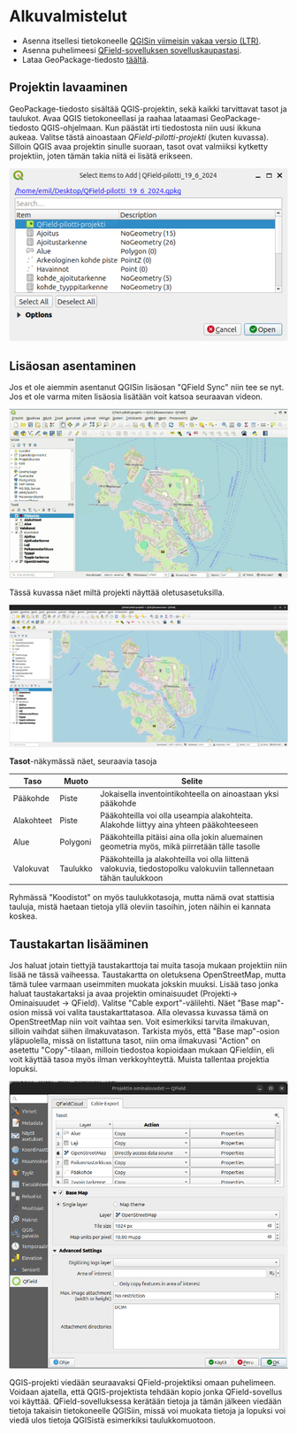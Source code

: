 # Alkuvalmistelut

- Asenna itsellesi tietokoneelle [QGISin viimeisin vakaa versio (LTR)](https://qgis.org/fi/site/forusers/download.html).
- Asenna puhelimeesi [QField-sovelluksen sovelluskaupastasi](https://qfield.org/).
- Lataa GeoPackage-tiedosto [täältä](https://drive.google.com/file/d/1OJ9KtAqWKQuaK5Cl08BDRTUrdqtmAsgr/view?usp=sharing).

## Projektin lavaaminen
GeoPackage-tiedosto sisältää QGIS-projektin, sekä kaikki tarvittavat tasot ja taulukot. Avaa QGIS tietokoneellasi ja raahaa lataamasi GeoPackage-tiedosto QGIS-ohjelmaan. Kun päästät irti tiedostosta niin uusi ikkuna aukeaa. Valitse tästä ainoastaan *QField-pilotti-projekti* (kuten kuvassa). Silloin QGIS avaa projektin sinulle suoraan, tasot ovat valmiiksi kytketty projektiin, joten tämän takia niitä ei lisätä erikseen.

![Projektin avaaminen GeoPackagesta](img/Projektin_avaaminen_geopackagesta.png)

## Lisäosan asentaminen
Jos et ole aiemmin asentanut QGISin lisäosan "QField Sync" niin tee se nyt. Jos et ole varma miten lisäosia lisätään voit katsoa seuraavan videon.

![QField Sync lisäosan asentaminen](img/asenna_qfield_lisaosa.gif)

Tässä kuvassa näet miltä projekti näyttää oletusasetuksilla. 

![QGIS-projekti](img/projektinakyma.png)

**Tasot**-näkymässä näet, seuraavia tasoja

| Taso | Muoto | Selite |
|----------|----------|----------|
| Pääkohde| Piste| Jokaisella inventointikohteella on ainoastaan yksi pääkohde|
| Alakohteet | Piste| Pääkohteilla voi olla useampia alakohteita. Alakohde liittyy aina yhteen pääkohteeseen|
| Alue | Polygoni| Pääkohteilla pitäisi aina olla jokin aluemainen geometria myös, mikä piirretään tälle tasolle|
| Valokuvat| Taulukko| Pääkohteilla ja alakohteilla voi olla liittenä valokuvia, tiedostopolku valokuviin tallennetaan tähän taulukkoon|

Ryhmässä "Koodistot" on myös taulukkotasoja, mutta nämä ovat stattisia tauluja, mistä haetaan tietoja yllä oleviin tasoihin, joten näihin ei kannata koskea. 

## Taustakartan lisääminen
Jos haluat jotain tiettyjä taustakarttoja tai muita tasoja mukaan projektiin niin lisää ne tässä vaiheessa. Taustakartta on oletuksena OpenStreetMap, mutta tämä tulee varmaan useimmiten muokata jokskin muuksi. Lisää taso jonka haluat taustakartaksi ja avaa projektin ominaisuudet (Projekti-> Ominaisuudet -> QField). Valitse "Cable export"-välilehti. Näet "Base map"-osion missä voi valita taustakarttatasoa. Alla olevassa kuvassa tämä on OpenStreetMap niin voit vaihtaa sen. Voit esimerkiksi tarvita ilmakuvan, silloin vaihdat siihen ilmakuvatason. Tarkista myös, että "Base map"-osion yläpuolella, missä on listattuna tasot, niin oma ilmakuvasi "Action" on asetettu "Copy"-tilaan, milloin tiedostoa kopioidaan mukaan QFieldiin, eli voit käyttää tasoa myös ilman verkkoyhteyttä. Muista tallentaa projektia lopuksi.

![Projektin ominaisuudet](img/Projektin_ominaisuudet.png)

QGIS-projekti viedään seuraavaksi QField-projektiksi omaan puhelimeen. Voidaan ajatella, että QGIS-projektista tehdään kopio jonka QField-sovellus voi käyttää. QField-sovelluksessa kerätään tietoja ja tämän jälkeen viedään tietoja takaisin tietokoneelle QGISiin, missä voi muokata tietoja ja lopuksi voi viedä ulos tietoja QGISistä esimerkiksi taulukkomuotoon.
